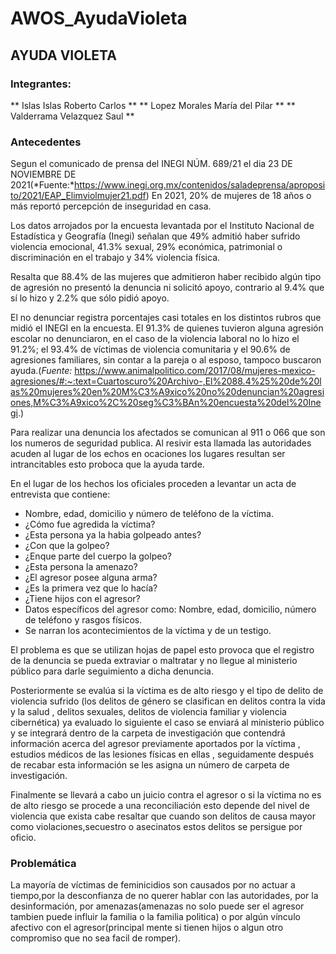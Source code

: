 # AWOS_AyudaVioleta

## AYUDA VIOLETA

### Integrantes: 
** Islas Islas Roberto Carlos **
** Lopez Morales María del Pilar **
** Valderrama Velazquez Saul **

### Antecedentes
Segun el comunicado de prensa  del INEGI NÚM. 689/21 el dia 23 DE NOVIEMBRE DE 2021(*Fuente:*https://www.inegi.org.mx/contenidos/saladeprensa/aproposito/2021/EAP_Elimviolmujer21.pdf)
En 2021, 20% de mujeres de 18 años o más reportó percepción de inseguridad en casa.

Los datos arrojados por la encuesta levantada por el Instituto Nacional de Estadística y Geografía (Inegi) señalan que 49% admitió haber sufrido violencia emocional, 41.3% sexual, 29% económica, patrimonial o discriminación en el trabajo y 34% violencia física.

Resalta que 88.4% de las mujeres que admitieron haber recibido algún tipo de agresión no presentó la denuncia ni solicitó apoyo, contrario al 9.4% que sí lo hizo y 2.2% que sólo pidió apoyo.

El no denunciar registra porcentajes casi totales en los distintos rubros que midió el INEGI en la encuesta. El 91.3% de quienes tuvieron alguna agresión escolar no denunciaron, en el caso de la violencia laboral no lo hizo el  91.2%; el 93.4% de víctimas de violencia comunitaria y el 90.6% de agresiones familiares, sin contar a la pareja o al esposo, tampoco buscaron ayuda.(*Fuente:* https://www.animalpolitico.com/2017/08/mujeres-mexico-agresiones/#:~:text=Cuartoscuro%20Archivo-,El%2088.4%25%20de%20las%20mujeres%20en%20M%C3%A9xico%20no%20denuncian%20agresiones,M%C3%A9xico%2C%20seg%C3%BAn%20encuesta%20del%20Inegi.)

Para realizar una denuncia los afectados se comunican al 911 o 066 que son los numeros de seguridad publica.
Al resivir esta llamada las autoridades acuden al lugar de los echos en ocaciones los lugares resultan ser intrancitables esto proboca que la ayuda tarde.

En el lugar de los hechos los oficiales proceden a levantar un acta de entrevista que contiene:

- Nombre, edad, domicilio y número de teléfono de la víctima.
- ¿Cómo fue agredida la víctima?
- ¿Esta persona ya la habia golpeado antes?
- ¿Con que la golpeo?
- ¿Enque parte del cuerpo la golpeo?
- ¿Esta persona la amenazo?
- ¿El agresor posee alguna arma?
- ¿Es la primera vez que lo hacía?
- ¿Tiene hijos con el agresor?
- Datos específicos del agresor como:
  Nombre, edad, domicilio, número de teléfono y rasgos físicos.
- Se narran los acontecimientos de la víctima y de un testigo.

El problema es que se utilizan hojas de papel esto provoca que el registro de la denuncia se pueda extraviar o maltratar y no llegue al ministerio público para darle seguimiento a dicha denuncia.

Posteriormente se evalúa si la víctima es de alto riesgo y el tipo de delito de violencia sufrido (los delitos de género se clasifican en delitos contra la vida y la salud , delitos sexuales, delitos de violencia familiar y violencia cibernética) ya evaluado lo siguiente el caso se enviará al ministerio público y se integrará dentro de la carpeta de investigación que contendrá información acerca del agresor previamente aportados por la víctima , estudios
médicos de las lesiones físicas en ellas , seguidamente después de recabar esta información se les asigna un número de carpeta de investigación.

Finalmente se llevará a cabo un juicio contra el agresor o si la víctima no es de alto riesgo se procede a una reconciliación esto depende del nivel de violencia que exista cabe resaltar que cuando son delitos de causa mayor como violaciones,secuestro o asecinatos estos delitos se persigue por oficio.



### Problemática
La mayoría de víctimas de feminicidios son causados por no actuar a tiempo,por la desconfianza de no querer hablar con las autoridades, por la desinformación, por amenazas(amenazas no solo puede ser el agresor tambien puede influir la familia o la familia politica) o por algún vínculo afectivo con el agresor(principal mente si tienen hijos o algun otro compromiso que no sea facil de romper).

